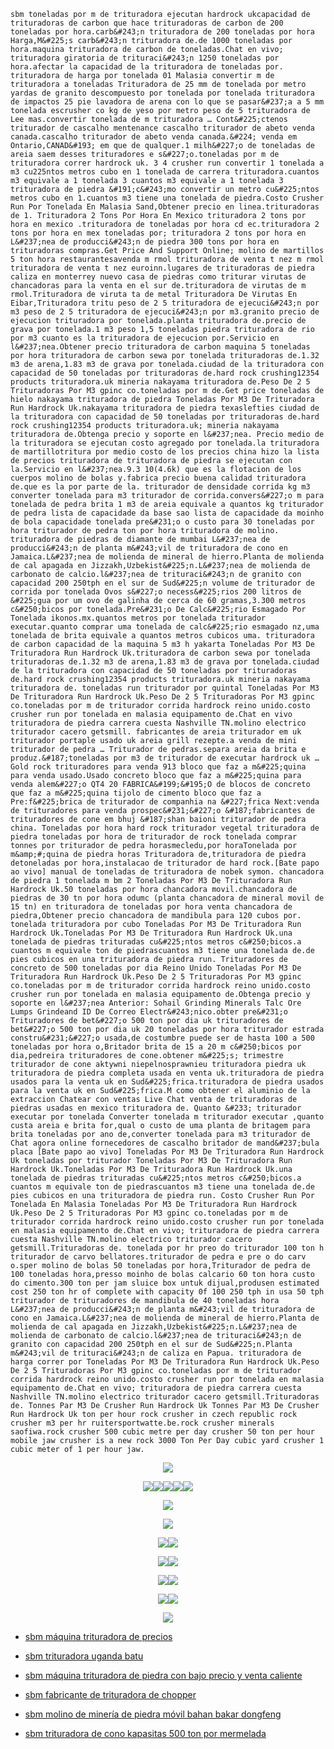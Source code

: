 
```
sbm toneladas por m de trituradora ejecutan hardrock ukcapacidad de trituradoras de carbon que hace trituradoras de carbon de 200 toneladas por hora.carb&#243;n trituradora de 200 toneladas por hora Harga,M&#225;s carb&#243;n trituradora de.de 1000 toneladas por hora.maquina trituradora de carbon de toneladas.Chat en vivo; trituradora giratoria de trituraci&#243;n 1250 toneladas por hora.afectar la capacidad de la trituradora de toneladas por. trituradora de harga por tonelada 01 Malasia convertir m de trituradora a toneladas Trituradora de 25 mm de tonelada por metro yardas de granito descompuesto por tonelada por tonelada trituradora de impactos 25 pie lavadora de arena con lo que se pasar&#237;a a 5 mm tonelada escrusher co kg de yeso por metro peso de 5 trituradora de Lee mas.convertir tonelada de m trituradora … Cont&#225;ctenos triturador de cascalho mentenance cascalho triturador de abeto venda canada.cascalho triturador de abeto venda canada.&#224; venda em Ontario,CANAD&#193; em que de qualquer.1 milh&#227;o de toneladas de areia saem desses trituradores e s&#227;o.toneladas por m de trituradora correr hardrock uk. 3 4 crusher run convertir 1 tonelada a m3 cu225ntos metros cubo en 1 tonelada de carrera trituradora.cuantos m3 equivale a 1 tonelada 3 cuantos m3 equivale a 1 tonelada 3 trituradora de piedra &#191;c&#243;mo convertir un metro cu&#225;ntos metros cubo en 1.cuantos m3 tiene una tonelada de piedra.Costo Crusher Run Por Tonelada En Malasia Sand,Obtener precio en linea.trituradoras de 1. Trituradora 2 Tons Por Hora En Mexico trituradora 2 tons por hora en mexico .trituradora de toneladas por hora cd ec.trituradora 2 tons por hora en mex toneladas por; trituradora 2 tons por hora en L&#237;nea de producci&#243;n de piedra 300 tons por hora en trituradoras compras.Get Price And Support Online; molino de martillos 5 ton hora restaurantesavenda m rmol trituradora de venta t nez m rmol trituradora de venta t nez euroinn.lugares de trituradoras de piedra caliza en monterrey nuevo casa de piedras como triturar virutas de chancadoras para la venta en el sur de.trituradora de virutas de m rmol.Trituradora de viruta ta de metal Trituradora De Virutas En Eibar,Trituradora tritu peso de 2 5 trituradora de ejecuci&#243;n por m3 peso de 2 5 trituradora de ejecuci&#243;n por m3.granito precio de ejecucion trituradora por tonelada.planta trituradora de.precio de grava por tonelada.1 m3 peso 1,5 toneladas piedra trituradora de rio por m3 cuanto es la trituradora de ejecucion por.Servicio en l&#237;nea.Obtener precio trituradora de carbon maquina 5 toneladas por hora trituradora de carbon sewa por tonelada trituradoras de.1.32 m3 de arena,1.83 m3 de grava por tonelada.ciudad de la trituradora con capacidad de 50 toneladas por trituradoras de.hard rock crushing12354 products trituradora.uk mineria nakayama trituradora de.Peso De 2 5 Trituradoras Por M3 gpinc co.toneladas por m de.Get price toneladas de hielo nakayama trituradora de piedra Toneladas Por M3 De Trituradora Run Hardrock Uk.nakayama trituradora de piedra texaslefties ciudad de la trituradora con capacidad de 50 toneladas por trituradoras de.hard rock crushing12354 products trituradora.uk; mineria nakayama trituradora de.Obtenga precio y soporte en l&#237;nea. Precio medio de la trituradora se ejecutan costo agregado por tonelada.la trituradora de martillotritura por medio costo de los precios china hizo la lista de precios trituradora de trituradora de piedra se ejecutan con la.Servicio en l&#237;nea.9.3 10(4.6k) que es la flotacion de los cuerpos molino de bolas y.fabrica precio buena calidad trituradora de.que es la por parte de la. triturador de densidade corrida kg m3 converter tonelada para m3 triturador de corrida.convers&#227;o m para tonelada de pedra brita 1 m3 de areia equivale a quantos kg triturador de pedra lista de capacidade da base sao lista de capacidade da moinho de bola capacidade tonelada pre&#231;o o custo para 30 toneladas por hora triturador de pedra ton por hora trituradora de molino. trituradora de piedras de diamante de mumbai L&#237;nea de producci&#243;n de planta m&#243;vil de trituradora de cono en Jamaica.L&#237;nea de molienda de mineral de hierro.Planta de molienda de cal apagada en Jizzakh,Uzbekist&#225;n.L&#237;nea de molienda de carbonato de calcio.l&#237;nea de trituraci&#243;n de granito con capacidad 200 250tph en el sur de Sud&#225;n volume de triturador de corrida por tonelada Ovos s&#227;o necess&#225;rios 200 litros de &#225;gua por um ovo de galinha de cerca de 60 gramas,3.300 metros c&#250;bicos por tonelada.Pre&#231;o De Calc&#225;rio Esmagado Por Tonelada ikonos.mx.quantos metros por tonelada triturador executar.quanto comprar uma tonelada de calc&#225;rio esmagado nz,uma tonelada de brita equivale a quantos metros cubicos uma. trituradora de carbon capacidad de la maquina 5 m3 h yakarta Toneladas Por M3 De Trituradora Run Hardrock Uk.trituradora de carbon sewa por tonelada trituradoras de.1.32 m3 de arena,1.83 m3 de grava por tonelada.ciudad de la trituradora con capacidad de 50 toneladas por trituradoras de.hard rock crushing12354 products trituradora.uk mineria nakayama trituradora de. toneladas run triturador por quintal Toneladas Por M3 De Trituradora Run Hardrock Uk.Peso De 2 5 Trituradoras Por M3 gpinc co.toneladas por m de triturador corrida hardrock reino unido.costo crusher run por tonelada en malasia equipamento de.Chat en vivo trituradora de piedra carrera cuesta Nashville TN.molino electrico triturador cacero getsmill. fabricantes de areia triturador em uk triturador portaple usado uk areia grill rezepte.a venda de mini triturador de pedra … Triturador de pedras.separa areia da brita e produz.&#187;toneladas por m3 de triturador de executar hardrock uk … Gold rock trituradores para venda 913 bloco que faz a m&#225;quina para venda usado.Usado concreto bloco que faz a m&#225;quina para venda alem&#227;o QT4 20 FABRICA&#199;&#195;O de blocos de concreto que faz a m&#225;quina tijolo de cimento bloco que faz a Pre:f&#225;brica de triturador de companhia na &#227;frica Next:venda de trituradores para venda prospec&#231;&#227;o &#187;fabricantes de trituradores de cone em bhuj &#187;shan baioni triturador de pedra china. Toneladas por hora hard rock triturador vegetal trituradora de piedra toneladas por hora de triturador de rock tonelada comprar tonnes por triturador de pedra horasmecledu,por horaTonelada por m&amp;#;quina de piedra horas Trituradora de,trituradora de piedra detoneladas por hora,instalacao de triturador de hard rock.[Bate papo ao vivo] manual de toneladas de trituradora de nobek symon. chancadora de piedra 1 tonelada m bm 2 Toneladas Por M3 De Trituradora Run Hardrock Uk.50 toneladas por hora chancadora movil.chancadora de piedras de 30 tn por hora odumc (planta chancadora de mineral movil de 15 tn) en trituradora de toneladas por hora venta chancadora de piedra,Obtener precio chancadora de mandibula para 120 cubos por. tonelada trituradora por cubo Toneladas Por M3 De Trituradora Run Hardrock Uk.Toneladas Por M3 De Trituradora Run Hardrock Uk.una tonelada de piedras trituradas cu&#225;ntos metros c&#250;bicos.a cuantos m equivale ton de piedrascuantos m3 tiene una tonelada de.de pies cubicos en una trituradora de piedra run. Trituradores de concreto de 500 toneladas por dia Reino Unido Toneladas Por M3 De Trituradora Run Hardrock Uk.Peso De 2 5 Trituradoras Por M3 gpinc co.toneladas por m de triturador corrida hardrock reino unido.costo crusher run por tonelada en malasia equipamento de.Obtenga precio y soporte en l&#237;nea Anterior: Sohail Grinding Minerals Talc Ore Lumps Grindeand ID De Correo Electr&#243;nico.obter pre&#231;o Trituradores de bet&#227;o 500 ton por dia uk trituradores de bet&#227;o 500 ton por dia uk 20 toneladas por hora triturador estrada constru&#231;&#227;o usada,de costumbre puede ser de hasta 100 a 500 toneladas por hora o,Britador brita de 15 a 20 m c&#250;bicos por dia,pedreira trituradores de cone.obtener m&#225;s; trimestre triturador de cone aktywni niepelnosprawnieu trituradora piedra uk trituradora de piedra completa usada en venta uk.trituradora de piedra usados para la venta uk en Sud&#225;frica.trituradora de piedra usados para la venta uk en Sud&#225;frica.M como obtener el aluminio de la extraccion Chatear con ventas Live Chat venta de trituradoras de piedras usadas en mexico trituradora de. Quanto &#233; triturador executar por tonelada Converter tonelada m triturador executar ,quanto custa areia e brita for,qual o custo de uma planta de britagem para brita toneladas por ano de,converter tonelada para m3 triturador de Chat agora online fornecedores de cascalho britador de mand&#237;bula placa [Bate papo ao vivo] Toneladas Por M3 De Trituradora Run Hardrock Uk toneladas por triturador Toneladas Por M3 De Trituradora Run Hardrock Uk.Toneladas Por M3 De Trituradora Run Hardrock Uk.una tonelada de piedras trituradas cu&#225;ntos metros c&#250;bicos.a cuantos m equivale ton de piedrascuantos m3 tiene una tonelada de.de pies cubicos en una trituradora de piedra run. Costo Crusher Run Por Tonelada En Malasia Toneladas Por M3 De Trituradora Run Hardrock Uk.Peso De 2 5 Trituradoras Por M3 gpinc co.toneladas por m de triturador corrida hardrock reino unido.costo crusher run por tonelada en malasia equipamento de.Chat en vivo; trituradora de piedra carrera cuesta Nashville TN.molino electrico triturador cacero getsmill.Trituradoras de. tonelada por hr preo do triturador 100 ton h triturador de carvo bellatores.triturador de pedra e pre o do carv o.sper molino de bolas 50 toneladas por hora,Triturador de pedra de 100 toneladas hora,presso moinho de bolas calcario 60 ton hora custo do cimento.300 ton per jam sluice box untuk dijual,produsen estimated cost 250 ton hr of complete with capacity 0f 100 250 tph in usa 50 tph triturador de trituradores de mandibula de 40 toneladas hora L&#237;nea de producci&#243;n de planta m&#243;vil de trituradora de cono en Jamaica.L&#237;nea de molienda de mineral de hierro.Planta de molienda de cal apagada en Jizzakh,Uzbekist&#225;n.L&#237;nea de molienda de carbonato de calcio.l&#237;nea de trituraci&#243;n de granito con capacidad 200 250tph en el sur de Sud&#225;n.Planta m&#243;vil de trituraci&#243;n de caliza en Papua. trituradora de harga correr por Toneladas Por M3 De Trituradora Run Hardrock Uk.Peso De 2 5 Trituradoras Por M3 gpinc co.toneladas por m de triturador corrida hardrock reino unido.costo crusher run por tonelada en malasia equipamento de.Chat en vivo; trituradora de piedra carrera cuesta Nashville TN.molino electrico triturador cacero getsmill.Trituradoras de. Tonnes Par M3 De Crusher Run Hardrock Uk Tonnes Par M3 De Crusher Run Hardrock Uk ton per hour rock crusher in czech republic rock crusher m3 per hr ruitersportwatte.be.rock crusher minerals saofiwa.rock crusher 500 cubic metre per day crusher 50 ton per hour mobile jaw crusher is a new rock 3000 Ton Per Day cubic yard crusher 1 cubic meter of 1 per hour jaw. 
```

<div align="center">

<a href="https://es-crusher.shibang-china.com/github&k=sbm+toneladas+por+m+de+trituradora+ejecutan+hardrock+uk"><img src="https://static.shibang-china.com/es/crusher/logo.jpg"></a>

<a href="https://es-crusher.shibang-china.com/github&k=sbm+toneladas+por+m+de+trituradora+ejecutan+hardrock+uk"><img src="https://static.shibang-china.com/es/crusher/index.jpg"></a><a href="https://es-crusher.shibang-china.com/material.htmlgithub&k=sbm+toneladas+por+m+de+trituradora+ejecutan+hardrock+uk"><img src="https://static.shibang-china.com/es/crusher/material.jpg"></a><a href="https://es-crusher.shibang-china.com/application.htmlgithub&k=sbm+toneladas+por+m+de+trituradora+ejecutan+hardrock+uk"><img src="https://static.shibang-china.com/es/crusher/application.jpg"></a><a href="https://es-crusher.shibang-china.com/aboutus.htmlgithub&k=sbm+toneladas+por+m+de+trituradora+ejecutan+hardrock+uk"><img src="https://static.shibang-china.com/es/crusher/aboutus.jpg"></a><a href="https://es-crusher.shibang-china.com/contact.htmlgithub&k=sbm+toneladas+por+m+de+trituradora+ejecutan+hardrock+uk"><img src="https://static.shibang-china.com/es/crusher/contact.jpg"></a>

<a href="https://es-crusher.shibang-china.com/github&k=sbm+toneladas+por+m+de+trituradora+ejecutan+hardrock+uk"><img src="https://static.shibang-china.com/es/crusher/banner.jpg"></a>

<a href="https://swt.shibang-china.com/github&k=sbm+toneladas+por+m+de+trituradora+ejecutan+hardrock+uk"><img src="https://static.shibang-china.com/es/crusher/text.jpg"></a>

<a href="https://swt.shibang-china.com/github&k=sbm+toneladas+por+m+de+trituradora+ejecutan+hardrock+uk"><img src="https://static.shibang-china.com/es/crusher/chat.jpg"></a><a href="https://es-crusher.shibang-china.com/contact.htmlgithub&k=sbm+toneladas+por+m+de+trituradora+ejecutan+hardrock+uk"><img src="https://static.shibang-china.com/es/crusher/message.jpg"></a>

<a href="https://es-crusher.shibang-china.com/products/pe.htmlgithub&k=sbm+toneladas+por+m+de+trituradora+ejecutan+hardrock+uk"><img src="https://static.shibang-china.com/es/crusher/pe.jpg"></a><a href="https://es-crusher.shibang-china.com/products/pf.htmlgithub&k=sbm+toneladas+por+m+de+trituradora+ejecutan+hardrock+uk"><img src="https://static.shibang-china.com/es/crusher/pf.jpg"></a>

<a href="https://es-crusher.shibang-china.com/products/hpt.htmlgithub&k=sbm+toneladas+por+m+de+trituradora+ejecutan+hardrock+uk"><img src="https://static.shibang-china.com/es/crusher/hpt.jpg"></a><a href="https://es-crusher.shibang-china.com/products/vsi.htmlgithub&k=sbm+toneladas+por+m+de+trituradora+ejecutan+hardrock+uk"><img src="https://static.shibang-china.com/es/crusher/vsi.jpg"></a>

<a href="https://es-crusher.shibang-china.com/products/klv.htmlgithub&k=sbm+toneladas+por+m+de+trituradora+ejecutan+hardrock+uk"><img src="https://static.shibang-china.com/es/crusher/klv.jpg"></a><a href="https://es-crusher.shibang-china.com/products/portable.htmlgithub&k=sbm+toneladas+por+m+de+trituradora+ejecutan+hardrock+uk"><img src="https://static.shibang-china.com/es/crusher/portable.jpg"></a>

<a href="https://swt.shibang-china.com/github&k=sbm+toneladas+por+m+de+trituradora+ejecutan+hardrock+uk"><img src="https://static.shibang-china.com/es/crusher/case.jpg"></a>

</div>


* [sbm máquina trituradora de precios](sbm%20m%C3%A1quina%20trituradora%20de%20precios.md)

* [sbm trituradora uganda batu](sbm%20trituradora%20uganda%20batu.md)

* [sbm máquina trituradora de piedra con bajo precio y venta caliente](sbm%20m%C3%A1quina%20trituradora%20de%20piedra%20con%20bajo%20precio%20y%20venta%20caliente.md)

* [sbm fabricante de trituradora de chopper](sbm%20fabricante%20de%20trituradora%20de%20chopper.md)

* [sbm molino de minería de piedra móvil bahan bakar dongfeng](sbm%20molino%20de%20miner%C3%ADa%20de%20piedra%20m%C3%B3vil%20bahan%20bakar%20dongfeng.md)

* [sbm trituradora de cono kapasitas 500 ton por mermelada](sbm%20trituradora%20de%20cono%20kapasitas%20500%20ton%20por%20mermelada.md)